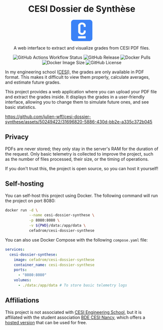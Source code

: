 <p align="center">
  <h1 align="center">CESI Dossier de Synthèse</h1>
  <p align="center">
    <img align="center" width="70" src="https://github.com/julien-wff/cesi-dossier-synthese/blob/main/web/static/favicons/favicon-96x96.png?raw=true" alt="Dossier de synthèse logo"/>
  </p>
  <p align="center">
    A web interface to extract and visualize grades from CESI PDF files.
  </p>
  <p align="center">
    <img alt="GitHub Actions Workflow Status" src="https://img.shields.io/github/actions/workflow/status/julien-wff/cesi-dossier-synthese/test-commits.yaml">
    <img alt="GitHub Release" src="https://img.shields.io/github/v/release/julien-wff/cesi-dossier-synthese">
    <img alt="Docker Pulls" src="https://img.shields.io/docker/pulls/cefadrom/cesi-dossier-synthese">
    <img alt="Docker Image Size" src="https://img.shields.io/docker/image-size/cefadrom/cesi-dossier-synthese">
    <img alt="GitHub License" src="https://img.shields.io/github/license/julien-wff/cesi-dossier-synthese">
  </p>
</p>

In my engineering school ([CESI](https://www.cesi.fr)), the grades are only available in PDF format.
This makes it difficult to view them properly, calculate averages, and estimate future grades.

This project provides a web application where you can upload your PDF file and extract the grades inside.
It displays the grades in a user-friendly interface, allowing you to change them to simulate future ones, and see basic
statistics.

https://github.com/julien-wff/cesi-dossier-synthese/assets/50249422/31696820-5886-430d-bb2e-a335c372b045

## Privacy

PDFs are never stored; they only stay in the server's RAM for the duration of the request.
Only basic telemetry is collected to improve the project, such as the number of files processed, their size, or the
timing of operations.

If you don't trust this, the project is open source, so you can host it yourself!

## Self-hosting

You can self-host this project using Docker. The following command will run the project on port 8080:

```bash
docker run -d \
           --name cesi-dossier-synthese \
           -p 8080:8080 \
           -v ${PWD}/data:/app/data \
           cefadrom/cesi-dossier-synthese
```

You can also use Docker Compose with the following `compose.yaml` file:

```yaml
services:
  cesi-dossier-synthese:
    image: cefadrom/cesi-dossier-synthese
    container_name: cesi-dossier-synthese
    ports:
      - "8080:8080"
    volumes:
      - ./data:/app/data # To store basic telemetry logs
```

## Affiliations

This project is not associated with [CESI Engineering School](https://www.cesi.fr), but it is affiliated with the
student association [BDE CESI Nancy](https://bdecesinancy.fr), which offers a
[hosted version](https://dossier.bdecesinancy.fr) that can be used for free.
